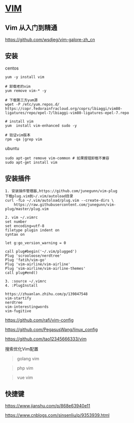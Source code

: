 # [VIM](https://github.com/wsdjeg/vim-galore-zh_cn)

## Vim 从入门到精通
https://github.com/wsdjeg/vim-galore-zh_cn

## 安装
centos
```shell
yum -y install vim

# 卸载老的vim
yum remove vim-* -y

# 下载第三方yum源
wget -P /etc/yum.repos.d/  https://copr.fedorainfracloud.org/coprs/lbiaggi/vim80-ligatures/repo/epel-7/lbiaggi-vim80-ligatures-epel-7.repo

# install vim
yum  install vim-enhanced sudo -y

# 验证vim版本
rpm -qa |grep vim
```

ubuntu
```shell
sudo apt-get remove vim-common # 如果报错卸载不兼容
sudo apt-get install vim
```

## 安装插件
```
1. 安装插件管理器,https://github.com/junegunn/vim-plug
下载plug.vim到~/.vim/autoload目录
curl -fLo ~/.vim/autoload/plug.vim --create-dirs \
    https://raw.githubusercontent.com/junegunn/vim-plug/master/plug.vim

2. vim ~/.vimrc
set number
set encoding=utf-8
filetype plugin indent on
syntax on

let g:go_version_warning = 0

call plug#begin('~/.vim/plugged')
Plug 'scrooloose/nerdtree'
Plug 'fatih/vim-go'
Plug 'vim-airline/vim-airline'
Plug 'vim-airline/vim-airline-themes'
call plug#end()

3. :source ~/.vimrc
4. :PlugInstall

https://zhuanlan.zhihu.com/p/139847548
vim-startify
nerdtree
vim-interestingwords
vim-fugitive
```

https://github.com/rafi/vim-config

https://github.com/PegasusWang/linux_config

https://github.com/tao12345666333/vim

搜索优化Vim配置
> golang vim

> php vim

> vue vim

## 快捷键

https://www.jianshu.com/p/868e63940e11

https://www.cnblogs.com/sinsenliu/p/9353939.html
